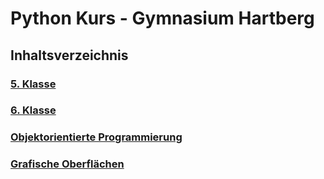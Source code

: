 # Python Kurs - Gymnasium Hartberg

## Inhaltsverzeichnis

### [5. Klasse](class5.md#python-kurs-5-klasse)

### [6. Klasse](class6.md#python-kurs-6-klasse)

### [Objektorientierte Programmierung](oop.md)

### [Grafische Oberflächen](GUI.md)
